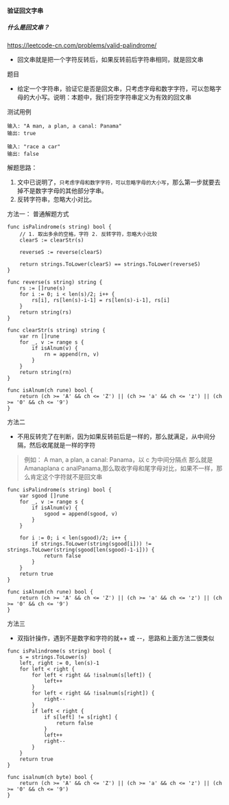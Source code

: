 #### 验证回文字串
##### 什么是回文串？
https://leetcode-cn.com/problems/valid-palindrome/
* 回文串就是把一个字符反转后，如果反转前后字符串相同，就是回文串

题目
* 给定一个字符串，验证它是否是回文串，只考虑字母和数字字符，可以忽略字母的大小写。说明：本题中，我们将空字符串定义为有效的回文串

测试用例
```
输入: "A man, a plan, a canal: Panama"
输出: true

输入: "race a car"
输出: false
```

解题思路：
1. 文中已说明了，`只考虑字母和数字字符，可以忽略字母的大小写`，那么第一步就要去掉不是数字字母的其他部分字串。
2. 反转字符串，忽略大小对比。

方法一：
普通解题方式
```golang
func isPalindrome(s string) bool {
	// 1. 取出多余的空格，字符 2. 反转字符，忽略大小比较
	clearS := clearStr(s)

	reverseS := reverse(clearS)

	return strings.ToLower(clearS) == strings.ToLower(reverseS)
}

func reverse(s string) string {
	rs := []rune(s)
	for i := 0; i < len(s)/2; i++ {
		rs[i], rs[len(s)-i-1] = rs[len(s)-i-1], rs[i]
	}
	return string(rs)
}

func clearStr(s string) string {
	var rn []rune
	for _, v := range s {
		if isAlnum(v) {
			rn = append(rn, v)
		}
	}
	return string(rn)
}

func isAlnum(ch rune) bool {
	return (ch >= 'A' && ch <= 'Z') || (ch >= 'a' && ch <= 'z') || (ch >= '0' && ch <= '9')
}
```

方法二
* 不用反转完了在判断，因为如果反转前后是一样的，那么就满足，从中间分隔，然后收尾就是一样的字符
> 例如： A man, a plan, a canal: Panama，以 c 为中间分隔点 那么就是 Amanaplana c analPanama,那么取收字母和尾字母对比，如果不一样，那么肯定这个字符就不是回文串

```golang
func isPalindrome(s string) bool {
	var sgood []rune
	for _, v := range s {
		if isAlnum(v) {
			sgood = append(sgood, v)
		}
	}

	for i := 0; i < len(sgood)/2; i++ {
		if strings.ToLower(string(sgood[i])) != strings.ToLower(string(sgood[len(sgood)-1-i])) {
			return false
		}
	}
	return true
}

func isAlnum(ch rune) bool {
	return (ch >= 'A' && ch <= 'Z') || (ch >= 'a' && ch <= 'z') || (ch >= '0' && ch <= '9')
}
```

方法三
* 双指针操作，遇到不是数字和字符的就++ 或 --，思路和上面方法二很类似

```golang
func isPalindrome(s string) bool {
	s = strings.ToLower(s)
	left, right := 0, len(s)-1
	for left < right {
		for left < right && !isalnum(s[left]) {
			left++
		}
		for left < right && !isalnum(s[right]) {
			right--
		}
		if left < right {
			if s[left] != s[right] {
				return false
			}
			left++
			right--
		}
	}
	return true
}

func isalnum(ch byte) bool {
	return (ch >= 'A' && ch <= 'Z') || (ch >= 'a' && ch <= 'z') || (ch >= '0' && ch <= '9')
}
```